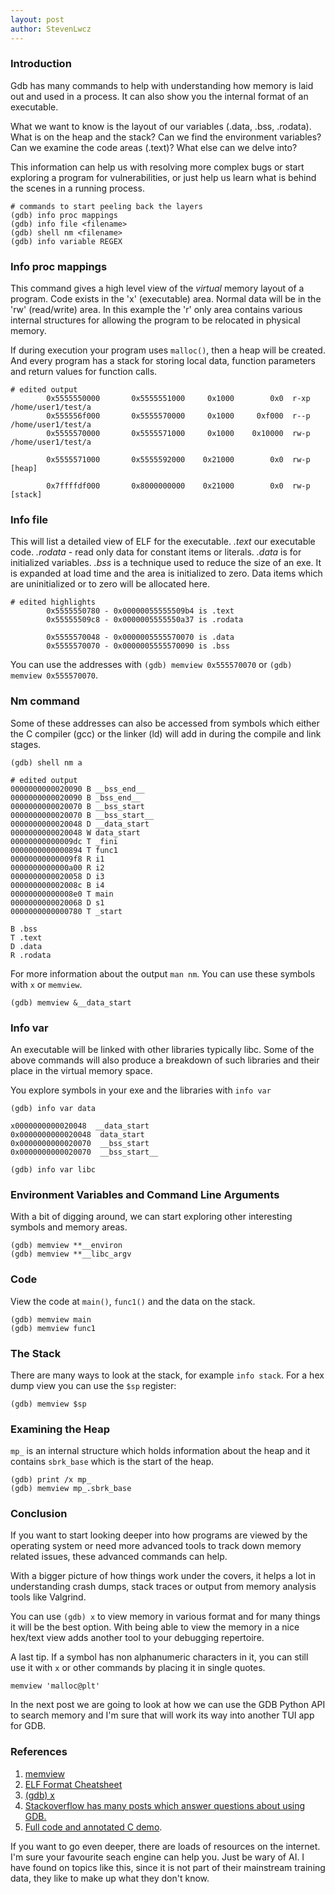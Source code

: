 ```yaml
---
layout: post
author: StevenLwcz
---
```

### Introduction

Gdb has many commands to help with understanding how memory is laid out and used in a process. It can also show you the internal format of an executable.

What we want to know is the layout of our variables (.data, .bss, .rodata). What is on the heap and the stack? Can we find the environment variables? Can we examine the code areas (.text)? What else can we delve into?

This information can help us with resolving more complex bugs or start exploring a program for vulnerabilities, or just help us learn what is behind the scenes in a running process.
 
```
# commands to start peeling back the layers
(gdb) info proc mappings
(gdb) info file <filename>
(gdb) shell nm <filename>
(gdb) info variable REGEX
```

### Info proc mappings

This command gives a high level view of the *virtual* memory layout of a program. Code exists in the 'x' (executable) area. Normal data will be in the 'rw' (read/write) area. In this example the 'r' only area contains various internal structures for allowing the program to be relocated in physical memory.

If during execution your program uses `malloc()`, then a heap will be created. And every program has a stack for storing local data, function parameters and return values for function calls.

```
# edited output
        0x5555550000       0x5555551000     0x1000        0x0  r-xp   /home/user1/test/a
        0x555556f000       0x5555570000     0x1000     0xf000  r--p   /home/user1/test/a
        0x5555570000       0x5555571000     0x1000    0x10000  rw-p   /home/user1/test/a

        0x5555571000       0x5555592000    0x21000        0x0  rw-p   [heap]

        0x7ffffdf000       0x8000000000    0x21000        0x0  rw-p   [stack]
```

### Info file

This will list a detailed view of ELF for the executable. *.text* our executable code. *.rodata* - read only data for constant items or literals. *.data* is for initialized variables. *.bss* is a technique used to reduce the size of an exe. It is expanded at load time and the area is initialized to zero. Data items which are uninitialized or to zero will be allocated here.


```
# edited highlights
        0x5555550780 - 0x00000055555509b4 is .text
        0x55555509c8 - 0x0000005555550a37 is .rodata

        0x5555570048 - 0x0000005555570070 is .data
        0x5555570070 - 0x0000005555570090 is .bss
```
You can use the addresses with  `(gdb) memview 0x555570070` or `(gdb) memview 0x555570070`.

### Nm command

Some of these addresses can also be accessed from symbols which either the C compiler (gcc) or the linker (ld) will add in during the compile and link stages.

```
(gdb) shell nm a

# edited output
0000000000020090 B __bss_end__
0000000000020090 B _bss_end__
0000000000020070 B __bss_start
0000000000020070 B __bss_start__
0000000000020048 D __data_start
0000000000020048 W data_start
00000000000009dc T _fini
0000000000000894 T func1
00000000000009f8 R i1
0000000000000a00 R i2
0000000000020058 D i3
000000000002008c B i4
00000000000008e0 T main
0000000000020068 D s1
0000000000000780 T _start
```

```
B .bss
T .text
D .data
R .rodata
```

For more information about the output `man nm`. You can use these symbols with `x` or `memview`.

```
(gdb) memview &__data_start
```

### Info var

An executable will be linked with other libraries typically libc. Some of the above commands will also produce a breakdown of such libraries and their place in the virtual memory space.

You explore symbols in your exe and the libraries with  `info var`

```
(gdb) info var data

x0000000000020048  __data_start
0x0000000000020048  data_start
0x0000000000020070  __bss_start
0x0000000000020070  __bss_start__
```

```
(gdb) info var libc
```

### Environment Variables and Command Line Arguments

With a bit of digging around, we can start exploring other interesting symbols and memory areas.

```
(gdb) memview **__environ
(gdb) memview **__libc_argv
```

### Code

View the code at `main()`, `func1()` and the data on the stack.

```
(gdb) memview main
(gdb) memview func1
```
### The Stack

There are many ways to look at the stack, for example `info stack`. For a hex dump view you can use the `$sp` register:

```
(gdb) memview $sp
```

### Examining the Heap

`mp_` is an internal structure which holds information about the heap and it contains `sbrk_base` which is the start of the heap.

```
(gdb) print /x mp_
(gdb) memview mp_.sbrk_base
```

### Conclusion

If you want to start looking deeper into how programs are viewed by the operating system or need more advanced tools to track down memory related issues, these advanced commands can help.

With a bigger picture of how things work under the covers, it helps a lot in understanding crash dumps, stack traces or output from memory analysis tools like Valgrind.

You can use `(gdb) x` to view memory in various format and for many things it will be the best option. With being able to view the memory in a nice hex/text view adds another tool to your debugging repertoire.

A last tip. If a symbol has non alphanumeric characters in it, you can still use it with `x` or other commands by placing it in single quotes.

```
memview 'malloc@plt'
```

In the next post we are going to look at how we can use the GDB Python API to search memory and I'm sure that will work its way into another TUI app for GDB.

### References

1. [memview](https://stevenlwcz.github.io/2024/10/21/A-Memory-View-Tui-Window-For-Gdb.html)
2. [ELF Format Cheatsheet](https://gist.github.com/x0nu11byt3/bcb35c3de461e5fb66173071a2379779)
3. [(gdb) x](https://sourceware.org/gdb/current/onlinedocs/gdb.html/Memory.html#index-examining-memory)
4. [Stackoverflow has many posts which answer questions about using GDB.](https://stackoverflow.com/questions/tagged/gdb)
6. [Full code and annotated C demo](https://github.com/StevenLwcz/gdb-python-blog/blob/post12).


If you want to go even deeper, there are loads of resources on the internet. I'm sure your favourite seach engine can help you. Just be wary of AI. I have found on topics like this, since it is not part of their mainstream training data, they like to make up what they don't know. 
